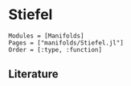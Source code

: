 # Stiefel

```@autodocs
Modules = [Manifolds]
Pages = ["manifolds/Stiefel.jl"]
Order = [:type, :function]
```

## Literature
